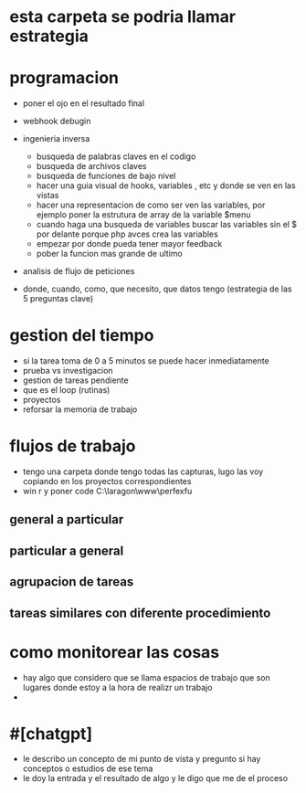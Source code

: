 # esta carpeta se podria llamar estrategia

# programacion
- poner el ojo en el resultado final
- webhook debugin
- ingenieria inversa
    - busqueda de palabras claves en el codigo
    - busqueda de archivos claves
    - busqueda de funciones de bajo nivel
    - hacer una guia visual de hooks, variables , etc y donde se ven en las vistas
    - hacer una representacion de como ser ven las variables, por ejemplo poner la estrutura de array de la variable $menu
    - cuando haga una busqueda de variables buscar las variables sin el $ por delante porque php avces crea las variables
    - empezar por donde pueda tener mayor feedback
    - pober la funcion mas grande de ultimo

- analisis de flujo de peticiones
- donde, cuando, como, que necesito, que datos tengo (estrategia de las 5 preguntas clave)


# gestion del tiempo
- si la tarea toma de 0 a 5 minutos se puede hacer inmediatamente
- prueba vs investigacion
- gestion de tareas pendiente
- que es el loop (rutinas)
- proyectos
- reforsar la memoria de trabajo
# flujos de trabajo
- tengo una carpeta donde tengo todas las capturas, lugo las voy copiando en los proyectos correspondientes
- win r y poner code C:\laragon\www\perfexfu
## general a particular
## particular a general
## agrupacion de tareas
## tareas similares con diferente procedimiento

# como monitorear las cosas
- hay algo que considero que se llama espacios de trabajo que son lugares donde estoy a la hora de realizr un trabajo
- 

# #[chatgpt] 
- le describo un concepto de mi punto de vista y pregunto si hay conceptos o estudios de ese tema
- le doy la entrada y el resultado de algo y le digo que me de el proceso